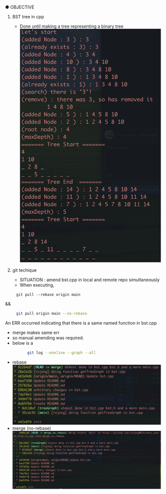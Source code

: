 ● OBJECTIVE
<br>
1. BST tree in cpp
   - Done until making a tree representing a binary tree
![](https://github.com/rojong00/binary_search_tree_in_cpp/blob/main/img/execution.png)
      
3. git techique
   - SITUATION : amend bst.cpp in local and remote repo simultaneously
   - When executing,
```
     git pull --rebase origin main
```
   &&
   
```bash
     git pull origin main --no-rebase
```

   An ERR occurred indicating that there is a same named function in bst.cpp
   - merge makes same err
   - so manual amending was required.
   - below is a
```bash
          git log --oneline --graph --all
```
- rebase
![](https://github.com/rojong00/binary_search_tree_in_cpp/blob/main/img/rebase.png)
- merge (no-rebase)
![](https://github.com/rojong00/binary_search_tree_in_cpp/blob/main/img/merge.png)
